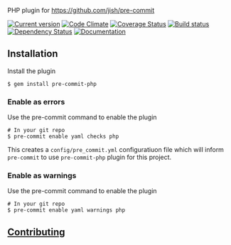PHP plugin for https://github.com/jish/pre-commit

[![Current version](https://badge.fury.io/rb/pre-commit-php.svg)](https://rubygems.org/gems/pre-commit-php)
[![Code Climate](https://img.shields.io/codeclimate/github/pre-commit-plugins/pre-commit-php.svg)](https://codeclimate.com/github/pre-commit-plugins/pre-commit-php)
[![Coverage Status](https://img.shields.io/coveralls/pre-commit-plugins/pre-commit-php/master.svg)](https://coveralls.io/r/pre-commit-plugins/pre-commit-php?branch=master)
[![Build status](https://travis-ci.org/pre-commit-plugins/pre-commit-php.svg?branch=master)](https://travis-ci.org/pre-commit-plugins/pre-commit-php)
[![Dependency Status](https://gemnasium.com/pre-commit-plugins/pre-commit-php.png)](https://gemnasium.com/pre-commit-plugins/pre-commit-php)
[![Documentation](https://img.shields.io/badge/yard-docs-blue.svg)](http://rubydoc.info/gems/pre-commit-php/frames)

## Installation

Install the plugin

    $ gem install pre-commit-php


### Enable as errors

Use the pre-commit command to enable the plugin

    # In your git repo
    $ pre-commit enable yaml checks php

This creates a `config/pre_commit.yml` configuratiuon file which will
inform `pre-commit` to use `pre-commit-php` plugin for this project.


### Enable as warnings

Use the pre-commit command to enable the plugin

    # In your git repo
    $ pre-commit enable yaml warnings php


## [Contributing](CONTRIBUTING.md)
